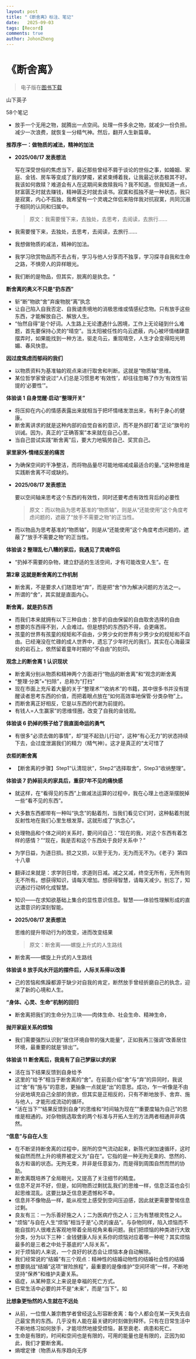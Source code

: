 ```yaml
---
layout: post
title: "《断舍离》标注、笔记"
date:   2025-09-03
tags: [Record]
comments: true
author: JohonZheng
---
```

# 《断舍离》

> 电子版在[图书下载](https://github.com/Johonzheng/johonzheng.github.io/tree/ec0b9e1f1a29eab2caee99cd474312df26625b6c/resource)

山下英子

58个笔记


- 放手一个无用之物，就腾出一点空间。处理一件多余之物，就减少一份负担。减少一次浪费，就恢复一分精气神。然后，翻开人生新篇章。

**推荐序一：做物质的减法，精神的加法**

- **2025/08/17 发表想法**
    
    写在深受世俗的焦虑当下，最近那些曾经不屑于谈论的世俗之事，如婚姻、家庭、金钱、房车等变成了我的梦魇，紧紧束缚着我，让我最近状态极其不好。我该如何救赎？难道会有人在这期间来救赎我吗？我不知道。但我知道一点，财富匮乏时就去赚钱，精神匮乏时就去读书。寂寞和孤独不是一种状态，我只是寂寞，内心不孤独，我希望有一个灵魂之伴侣来陪伴我对抗寂寞，共同沉溺于相同的认同和归属中。
    
    > 原文：我需要慢下来，去独处，去思考，去阅读，去旅行……
    > 
- 我需要慢下来，去独处，去思考，去阅读，去旅行……
- 我想做物质的减法，精神的加法。
- 我学习欣赏物品而不去占有，学习与他人分享而不独享，学习探寻自我和生命之路，不惧旁人的异样眼光。
- 我们断的是物品，但其实，脱离的是执念。“

**断舍离的奥义不只是“扔东西”**

- 斩“断”物欲“舍”弃废物脱“离”执念
- 让自己陷入自我否定、自我谴责境地的消极思维或情感纪念物。只有放手这些东西，才能解放自己、解放人生。
- “怡然自得”是个好词。人生路上无论遭遇什么困境，工作上无论碰到什么难题，首先要保持心灵的“晴空”。当太阳被任性的乌云遮蔽，内心被坏情绪肆意摆弄时，如果能找到一种方法，驱走乌云，重现晴空，人生才会变得阳光明媚、春风快意。

**因过度焦虑而郁闷的我们**

- 以物质资料为基准轴的观点来进行取舍和判断。这就是“物质轴”思维。
- 某位哲学家曾说过“人们总是习惯思考‘有效性’，却往往忽略了作为‘有效性’前提的‘必要性’”。

**体验谈 1 自身觉醒·启动“整理开关”**

- 将压抑在内心的情感表露出来就相当于把坏情绪发泄出来，有利于身心的健康。
- 断舍离讲求的就是这种内部的自觉自省的意识，而不是外部打着“正论”旗号的训诫。因为，真正的“正确答案”本来就在自己心里。
- 当自己尝试实践“断舍离”后，要大力地犒劳自己、奖赏自己。

**家里家外·情绪反差的痛苦**

- 为确保空间的干净整洁，而将物品量尽可能地缩减成最适合的量。”这种思维是实践断舍离不可或缺的。
- **2025/08/17 发表想法**
    
    要以空间轴来思考这个东西的有效性，同时还要考虑有效性背后的必要性
    
    > 原文：而以物品为思考基准的“物质轴”，则是从“还能使用”这个角度考虑问题的，遮蔽了“放手不需要之物”的正当性。
    > 
- 而以物品为思考基准的“物质轴”，则是从“还能使用”这个角度考虑问题的，遮蔽了“放手不需要之物”的正当性。

**体验谈 2 整理乱七八糟的家后，我遇见了灵魂伴侣**

- “扔掉不需要的杂物，建立舒适的生活空间，才有可能改变人生”。在

**第2章 这就是断舍离的工作机制**

- 断舍离，不是要求人们随意地“弃”，而是把“舍”作为解决问题的方法之一。
- 所谓的“舍”，其实就是直面内心。

**断舍离，就是扔东西**

- 而我们本来就拥有以下三种自由：放手的自由保留的自由取舍选择的自由
- 想要的东西得不到，人会难过。但是想扔的东西扔不得，会更痛苦。
- 孩童的世界有孩童的规矩和不自由，少男少女的世界有少男少女的规矩和不自由。已经淹没在忙碌的成人世界中，遗忘了少年时光的我们，其实在心海最深处的岩石上，依然留着童年时期的“不自由”的刻印。

**观念上的断舍离 1 认识现状**

- 断舍离分别从物质和精神两个方面进行“物品的断舍离”和“观念的断舍离
- “整理·分类”+“扫除”，总称为“打扫”
- 现在市面上充斥着大量的关于“整理术”“收纳术”的书籍，其中很多书并没有提醒读者思考东西的价值，而把着眼点放在“如何高效率地保管·分类杂物”上。
- 而断舍离正好相反，它是以东西的代谢为前提的。
- 有钱人=人生赢家”的思维怪圈，改变了自我的金钱观。

**体验谈 6 扔掉的筷子给了我直面命运的勇气**

- 有很多“必须去做的事情”，却“提不起劲儿行动”，这种“有心无力”的状态持续下去，会过度泄漏我们的精力（精气神）。这才是真正的“太可惜了

**衣柜的断舍离**

- 【断舍离的步骤】Step1“认清现状”，Step2“选择取舍”，Step3“收纳整理”。

**体验谈 7 扔掉前夫的家具后，重获7年不见的痛快感**

- 就这样，在“看得见的东西”上做减法运算的过程中，我在心理上也逐渐摆脱掉一些“看不见的东西”。
- 大多数东西都带有一种叫“执念”的黏着剂，当我们看见它们时，这种黏着剂就反射性地在我们心里生根发芽。这就形成了“执念心”。
- 处理物品和个体之间的关系时，要问问自己：“现在的我，对这个东西有着怎样的感情？”“现在，我是否和这个东西处于良好关系中？”
- 为学日益，为道日损。损之又损，以至于无为，无为而无不为。《老子》第四十八章
- 翻译过来就是：求学则日增，求道则日减。减之又减，终空无所有，无所有则无不所有。想获得知识，请每天增加。想获得智慧，请每天减少。别忘了，知识通过行动转化成智慧。
- 知识——在求知欲基础上集合的显性意识信息。智慧——体验性理解形成的直达潜意识的深刻智能。
- **2025/08/17 发表想法**
    
    思维的提升带动行为的改变，进而改变结果
    
    > 原文：断舍离——螺旋上升式的人生路线
    > 
- 断舍离——螺旋上升式的人生路线

**体验谈 8 放手风水开运的摆件后，人际关系得以改善**

- 己的苦恼和焦躁都源于缺少对自我的肯定，断然放手曾经折磨自己的执念，迎来了新的心境和人生。

**“身体、心灵、生命”机制的回归**

- 断舍离把我们的生命分为三块——肉体生命、社会生命、精神生命，

**抛开家庭关系的烦恼**

- 我们需要强烈认识到“居住环境自带的强大能量”，正如我再三强调“改善居住环境，最重要的就是‘排出’”。

**体验谈 11 断舍离后，我竟有了自己梦寐以求的家**

- 活在当下结果反馈到自身给予
- 这里的“给予”相当于断舍离的“舍”。在前面介绍“舍”与“弃”的异同时，我说过“舍”有“施与”的意思，更抽象一点就是“出”的意思。成功，乍一听像是不由分说地填充自己全部的贪欲，但其实是正相反的，只有不断地放手、舍弃、施与他人，才能形成流动的循环。
- “活在当下”“结果反馈到自身”的思维和“时间轴为现在”“重要度轴为自己”的思维是相通的。对杂物挑选取舍的两个标准与开拓人生的方法两者相通并非偶然。

**“信息”与自在人生**

- 在不断坚持断舍离的过程中，居所的空气流动起来，新陈代谢加速循环，这时候自然而然上升的境界被定义为“自在”。它指的是一种无拘无束的、悠然的、各方和谐的状态。无拘无束，并非是任意妄为，而是得到周围自然而然的协助。
- 断舍离既培养了全局眼光，又提高了关注细节的精度。
- 信息不足并不好，但是，如同物质过剩扰乱我们的思维一样，信息泛滥也会引起思维混乱。这要比缺乏信息更遗憾和不幸。
- 信息并不像物品一样，能从视觉上感受到空间压迫感，因此就更需要警惕信息过剩。
- 良友有三：一为乐善好施之人；二为医病疗伤之人；三为有慧根灵性之人。
- “烦恼”与自在人生“烦恼”相当于是“心灵的废品”。与杂物同样，陷入烦恼而不能自拔的人很难去客观地带着全局视角来看问题。我们把烦恼的种类进行大致分类，分为以下三种：金钱健康人际关系你的烦恼对应着哪一种呢？其实烦恼最多的是三者之中处于基底的“人际关系”。
- 对于烦恼的人来说，一个良好的状态会让烦恼本身自动解除。
- 我们经常说的“结婚”有三个观点：精神性的结婚动物性的结婚社会性的结婚
- 想要挑战“结婚”这项“冒险旅程”，最重要的是像维护“空间环境”一样，不断地坚持“保养”和维护夫妻关系。
- 癌症，从某种意义上来说是幸福的死亡方式。
- 日常生活中必要的并不是“未来”，而是“当下”。如

**比想象更怡然的人生就在不远处**

- 从前，一位僧人兼宗教学者曾经这么形容断舍离：每个人都会在某一天失去自己最宝贵的东西。几乎没有人能在最关键的时刻做到释怀。只有在日常生活中不断地练习如何放手，才能坦然地接受烦恼，甚至衰老、病患和死亡。
- 生命是有限的，时间和空间也是有限的，可用的能量也是有限的，正因为如此，我们才要断舍离。
- 熵增定律（物质从有序趋向无序